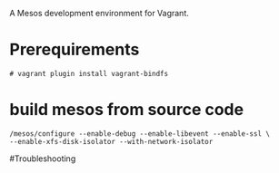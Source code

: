A Mesos development environment for Vagrant.


# Prerequirements
```
# vagrant plugin install vagrant-bindfs
```


# build mesos from source code

```
/mesos/configure --enable-debug --enable-libevent --enable-ssl \
--enable-xfs-disk-isolator --with-network-isolator
```

#Troubleshooting
